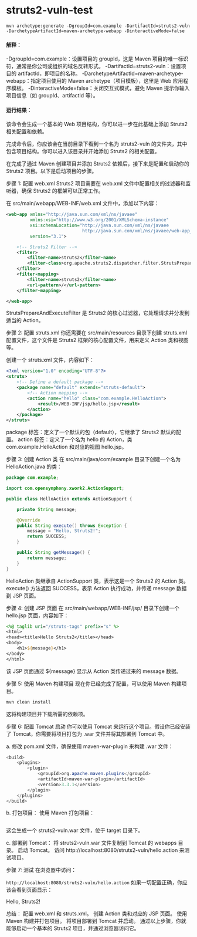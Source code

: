 # struts2-vuln-test



`mvn archetype:generate -DgroupId=com.example -DartifactId=struts2-vuln -DarchetypeArtifactId=maven-archetype-webapp -DinteractiveMode=false
`

#### 解释：
-DgroupId=com.example：设置项目的 groupId，这是 Maven 项目的唯一标识符，通常是你公司或组织的域名反转形式。
-DartifactId=struts2-vuln：设置项目的 artifactId，即项目的名称。
-DarchetypeArtifactId=maven-archetype-webapp：指定项目使用的 Maven archetype（项目模板），这里是 Web 应用程序模板。
-DinteractiveMode=false：关闭交互式模式，避免 Maven 提示你输入项目信息（如 groupId、artifactId 等）。

#### 运行结果：
该命令会生成一个基本的 Web 项目结构，你可以进一步在此基础上添加 Struts2 相关配置和依赖。

完成命令后，你应该会在当前目录下看到一个名为 struts2-vuln 的文件夹，其中包含项目结构。你可以进入该目录并开始添加 Struts2 的相关配置。

在完成了通过 Maven 创建项目并添加 Struts2 依赖后，接下来是配置和启动你的 Struts2 项目。以下是启动项目的步骤。

步骤 1: 配置 web.xml
Struts2 项目需要在 web.xml 文件中配置相关的过滤器和监听器，确保 Struts2 的框架可以正常工作。

在 src/main/webapp/WEB-INF/web.xml 文件中，添加以下内容：

```xml 
<web-app xmlns="http://java.sun.com/xml/ns/javaee"
         xmlns:xsi="http://www.w3.org/2001/XMLSchema-instance"
         xsi:schemaLocation="http://java.sun.com/xml/ns/javaee
                             http://java.sun.com/xml/ns/javaee/web-app_3_1.xsd"
         version="3.1">

    <!-- Struts2 Filter -->
    <filter>
        <filter-name>struts2</filter-name>
        <filter-class>org.apache.struts2.dispatcher.filter.StrutsPrepareAndExecuteFilter</filter-class>
    </filter>
    <filter-mapping>
        <filter-name>struts2</filter-name>
        <url-pattern>/</url-pattern>
    </filter-mapping>

</web-app>
```

StrutsPrepareAndExecuteFilter 是 Struts2 的核心过滤器，它处理请求并分发到适当的 Action。

步骤 2: 配置 struts.xml
你还需要在 src/main/resources 目录下创建 struts.xml 配置文件，这个文件是 Struts2 框架的核心配置文件，用来定义 Action 类和视图等。

创建一个 struts.xml 文件，内容如下：

```xml
<?xml version="1.0" encoding="UTF-8"?>
<struts>
    <!-- Define a default package -->
    <package name="default" extends="struts-default">
        <!-- Action mapping -->
        <action name="hello" class="com.example.HelloAction">
            <result>/WEB-INF/jsp/hello.jsp</result>
        </action>
    </package>
</struts>
```
package 标签：定义了一个默认的包（default），它继承了 Struts2 默认的配置。
action 标签：定义了一个名为 hello 的 Action，类 com.example.HelloAction 和对应的视图 hello.jsp。

步骤 3: 创建 Action 类
在 src/main/java/com/example 目录下创建一个名为 HelloAction.java 的类：
```java
package com.example;

import com.opensymphony.xwork2.ActionSupport;

public class HelloAction extends ActionSupport {

    private String message;

    @Override
    public String execute() throws Exception {
        message = "Hello, Struts2!";
        return SUCCESS;
    }

    public String getMessage() {
        return message;
    }
}
```
HelloAction 类继承自 ActionSupport 类，表示这是一个 Struts2 的 Action 类。
execute() 方法返回 SUCCESS，表示 Action 执行成功，并传递 message 数据到 JSP 页面。

步骤 4: 创建 JSP 页面
在 src/main/webapp/WEB-INF/jsp/ 目录下创建一个 hello.jsp 页面，内容如下：

```jsp
<%@ taglib uri="/struts-tags" prefix="s" %>
<html>
<head><title>Hello Struts2</title></head>
<body>
    <h1>${message}</h1>
</body>
</html>
```
该 JSP 页面通过 ${message} 显示从 Action 类传递过来的 message 数据。

步骤 5: 使用 Maven 构建项目
现在你已经完成了配置，可以使用 Maven 构建项目。

```java
mvn clean install
```
这将构建项目并下载所需的依赖项。

步骤 6: 配置 Tomcat 启动
你可以使用 Tomcat 来运行这个项目。假设你已经安装了 Tomcat，你需要将项目打包为 .war 文件并将其部署到 Tomcat 中。

a. 修改 pom.xml 文件，确保使用 maven-war-plugin 来构建 .war 文件：

```java
<build>
    <plugins>
        <plugin>
            <groupId>org.apache.maven.plugins</groupId>
            <artifactId>maven-war-plugin</artifactId>
            <version>3.3.1</version>
        </plugin>
    </plugins>
</build>
```
b. 打包项目：
使用 Maven 打包项目：

```mvn clean package
```

这会生成一个 struts2-vuln.war 文件，位于 target 目录下。

c. 部署到 Tomcat：
将 struts2-vuln.war 文件复制到 Tomcat 的 webapps 目录。
启动 Tomcat。
访问 http://localhost:8080/struts2-vuln/hello.action 来测试项目。

步骤 7: 测试
在浏览器中访问：

`
http://localhost:8080/struts2-vuln/hello.action
`
如果一切配置正确，你应该会看到页面显示：

Hello, Struts2!

总结：
配置 web.xml 和 struts.xml。
创建 Action 类和对应的 JSP 页面。
使用 Maven 构建并打包项目。
将项目部署到 Tomcat 并启动。
通过以上步骤，你就能够启动一个基本的 Struts2 项目，并通过浏览器访问它。
